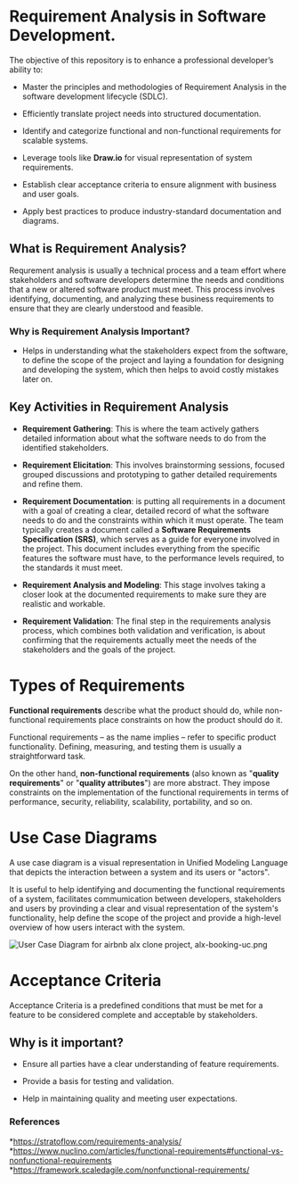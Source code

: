 # Requirement Analysis in Software Development.

The objective of this repository is to enhance a professional developer’s ability to:

- Master the principles and methodologies of Requirement Analysis in the software development lifecycle (SDLC).
* Efficiently translate project needs into structured documentation.
+ Identify and categorize functional and non-functional requirements for scalable systems.
- Leverage tools like **Draw.io** for visual representation of system requirements.
* Establish clear acceptance criteria to ensure alignment with business and user goals.
+ Apply best practices to produce industry-standard documentation and diagrams.

## What is Requirement Analysis?

Requrement analysis is usually a technical process and a team effort where stakeholders and software developers determine the needs and conditions that a new or altered software product must meet. This process involves identifying, documenting, and analyzing these business requirements to ensure that they are clearly understood and feasible.

### Why is Requirement Analysis Important?

- Helps in understanding what the stakeholders expect from the software, to define the scope of the project and laying a foundation for designing and developing the system, which then helps to avoid costly mistakes  later on.

## Key Activities in Requirement Analysis

- **Requirement Gathering**: This is where the team actively gathers detailed information about what the software needs to do from the identified stakeholders.
* **Requirement Elicitation**: This involves brainstorming sessions, focused grouped discussions and prototyping to gather detailed requirements and refine them.
+ **Requirement Documentation**: is putting all requirements in a document with a goal of creating a clear, detailed record of what the software needs to do and the constraints within which it must operate. The team typically creates a document called a **Software Requirements Specification (SRS)**, which serves as a guide for everyone involved in the project. This document includes everything from the specific features the software must have, to the performance levels required, to the standards it must meet.
- **Requirement Analysis and Modeling**: This stage involves taking a closer look at the documented requirements to make sure they are realistic and workable.
* **Requirement Validation**: The final step in the requirements analysis process, which combines both validation and verification, is about confirming that the requirements actually meet the needs of the stakeholders and the goals of the project.

# Types of Requirements

**Functional requirements** describe what the product should do, while non-functional requirements place constraints on how the product should do it.

Functional requirements – as the name implies – refer to specific product functionality. Defining, measuring, and testing them is usually a straightforward task.

On the other hand, **non-functional requirements** (also known as "**quality requirements**" or "**quality attributes**") are more abstract. They impose constraints on the implementation of the functional requirements in terms of performance, security, reliability, scalability, portability, and so on.

# Use Case Diagrams

A use case diagram is a visual representation in Unified Modeling Language that depicts the interaction between a system and its users or "actors".

It is useful to help identifying and documenting the functional requirements of a system, facilitates commumication between developers, stakeholders and users by provinding a clear and visual representation of the system's functionality, help define the scope of the project and provide a high-level overview of how users interact with the system.

![User Case Diagram for airbnb alx clone project, alx-booking-uc.png](file:///C:/Users/hp/Downloads/alx-booking-uc.png)

# Acceptance Criteria

Acceptance Criteria is a predefined conditions that must be met for a feature to be considered complete and acceptable by stakeholders.

## Why is it important?

- Ensure all parties have a clear understanding of feature requirements.
* Provide a basis for testing and validation.
+ Help in maintaining quality and meeting user expectations.

### References

*https://stratoflow.com/requirements-analysis/
*https://www.nuclino.com/articles/functional-requirements#functional-vs-nonfunctional-requirements
*https://framework.scaledagile.com/nonfunctional-requirements/


